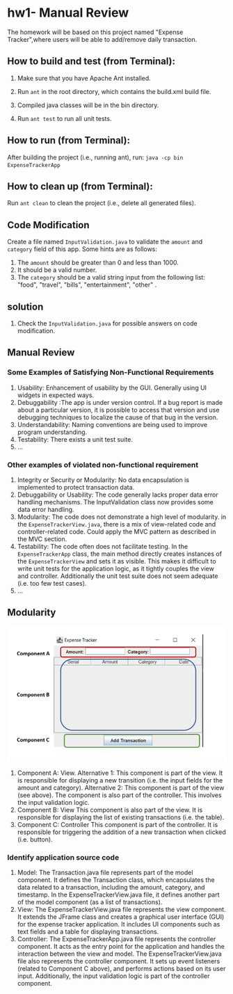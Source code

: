 # hw1- Manual Review

The homework will be based on this project named "Expense Tracker",where users will be able to add/remove daily transaction. 

## How to build and test (from Terminal):
1. Make sure that you have Apache Ant installed.

2. Run ```ant``` in the root directory, which contains the build.xml build file.

3. Compiled java classes will be in the bin directory.

4. Run ```ant test``` to run all unit tests.

## How to run (from Terminal):
After building the project (i.e., running ant), run: ```java -cp bin ExpenseTrackerApp```

## How to clean up (from Terminal):
Run ```ant clean``` to clean the project (i.e., delete all generated files).

## Code Modification

Create a file named ```InputValidation.java```  to validate the ```amount``` and ```category``` field of this app. Some hints are as follows:
1. The ```amount``` should be greater than 0 and less than 1000. 
2. It should be a valid number. 
3. The ```category``` should be a valid string input from the following list: "food", "travel", "bills", "entertainment", "other" . 


## solution
1. Check the ```InputValidation.java``` for possible answers on code modification. 

## Manual Review

### Some Examples of Satisfying Non-Functional Requirements
1. Usability: Enhancement of usability by the GUI. Generally using UI widgets in expected ways. 
2. Debuggability :The app is under version control. If a bug report is made about a particular version, it is possible to access that version and use debugging techniques to localize the cause of that bug in the version.
3. Understandability: Naming conventions are being used to improve program understanding.
4. Testability: There exists a unit test suite.
5. ...

### Other examples of violated non-functional requirement
1. Integrity or Security or Modularity: No data encapsulation is implemented to protect transaction data. 
2. Debuggability or Usability: The code generally lacks proper data error handling mechanisms. The InputValidation class now provides some data error handling.
3. Modularity: The code does not demonstrate a high level of modularity. in the ```ExpenseTrackerView.java```, there is a mix of view-related code and controller-related code. Could apply the MVC pattern as described in the MVC section.
4. Testability: The code often does not facilitate testing. In the ```ExpenseTrackerApp``` class, the main method directly creates instances of the ```ExpenseTrackerView``` and sets it as visible. This makes it difficult to write unit tests for the application logic, as it tightly couples the view and controller. Additionally the unit test suite does not seem adequate (i.e. too few test cases).
5. ...

## Modularity 

![UI Components](ui_components.png)

1. Component A: View. 
Alternative 1: This component is part of the view. It is responsible for displaying a new transition (i.e. the input fields for the amount and category).
Alternative 2: This component is part of the view (see above). The component is also part of the controller. This involves the input validation logic.
3. Component B: View
This component is also part of the view. It is responsible for displaying the list of existing transactions (i.e. the table).
4. Component C: Controller
This component is part of the controller. It is responsible for triggering the addition of a new transaction when clicked (i.e. button).

### Identify application source code

1. Model: 
The Transaction.java file represents part of the model component. It defines the Transaction class, which encapsulates the data related to a transaction, including the amount, category, and timestamp. In the ExpenseTrackerView.java file, it defines another part of the model component (as a list of transactions).
2. View: 
The ExpenseTrackerView.java file represents the view component. It extends the JFrame class and creates a graphical user interface (GUI) for the expense tracker application. It includes UI components such as text fields and a table for displaying transactions.
3. Controller:
The ExpenseTrackerApp.java file represents the controller component. It acts as the entry point for the application and handles the interaction between the view and model. The ExpenseTrackerView.java file also represents the controller component. It sets up event listeners (related to Component C above), and performs actions based on its user input. Additionally, the input validation logic is part of the controller component.
